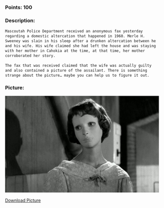 ### Points: 100


### Description:

```text
Mascoutah Police Department received an anonymous fax yesterday regarding a domestic altercation that happened in 1960. Merle H. Sweeney was slain in his sleep after a drunken altercation between he and his wife. His wife claimed she had left the house and was staying with her mother in Cahokia at the time, at that time, her mother corroborated her story.

The fax that was received claimed that the wife was actually guilty and also contained a picture of the assailant. There is something strange about the picture… maybe you can help us to figure it out.
```
### Picture:
![Picture](https://raw.githubusercontent.com/r4g1n-cajun/CTF-Writeups/master/NCSAM%20Hacktober%20CTF%202018/Forensics/Files/RWLdUXz4zo4s1TdchGsnU7OwjLRI6okP.jpg?token=AlLywGyc17RDvijJCZJ2r9Zox0tD3r2Jks5b2HFQwA%3D%3D)

[Download Picture](https://raw.githubusercontent.com/r4g1n-cajun/CTF-Writeups/master/NCSAM%20Hacktober%20CTF%202018/Forensics/Files/RWLdUXz4zo4s1TdchGsnU7OwjLRI6okP.jpg?token=AlLywGyc17RDvijJCZJ2r9Zox0tD3r2Jks5b2HFQwA%3D%3D)
